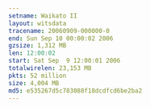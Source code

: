 ```yaml
---
setname: Waikato II
layout: witsdata
tracename: 20060909-000000-0
end: Sun Sep 10 00:00:02 2006
gzsize: 1,312 MB
len: 12:00:02
start: Sat Sep  9 12:00:01 2006
totalwirelen: 23,153 MB
pkts: 52 million
size: 4,004 MB
md5: e535267d5c783088f18dcdfcd6be2ba2
---
```

